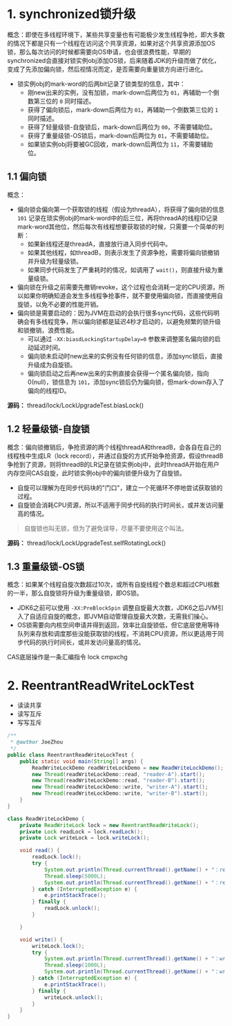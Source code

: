 # 1. synchronized锁升级

概念：即使在多线程环境下，某些共享变量也有可能极少发生线程争抢，即大多数的情况下都是只有一个线程在访问这个共享资源，如果对这个共享资源添加OS锁，那么每次访问的时候都需要向OS申请，也会很浪费性能，早期的synchronized会直接对锁实例obj添加OS锁，后来随着JDK的升级而做了优化，变成了先添加偏向锁，然后视情况而定，是否需要向重量锁方向进行进化。
- 锁实例obj的mark-word的后两bit记录了锁类型的信息，其中：
    - 刚new出来的实例，没有加锁，mark-down后两位为 `01`，再辅助一个倒数第三位的 `0` 同时描述。
    - 获得了偏向锁后，mark-down后两位为 `01`，再辅助一个倒数第三位的 `1` 同时描述。
    - 获得了轻量级锁-自旋锁后，mark-down后两位为 `00`，不需要辅助位。
    - 获得了重量级锁-OS锁后，mark-down后两位为 `01`，不需要辅助位。
    - 如果锁实例obj将要被GC回收，mark-down后两位为 `11`，不需要辅助位。

## 1.1 偏向锁

概念：
- 偏向锁会偏向第一个获取锁的线程（假设为threadA），将获得了偏向锁的信息 `101` 记录在琐实例obj的mark-word中的后三位，再将threadA的线程ID记录mark-word其他位，然后每次有线程想要获取锁的时候，只需要一个简单的判断：
    - 如果新线程还是threadA，直接放行进入同步代码中。
    - 如果其他线程，如threadB，则表示发生了资源争抢，需要将偏向锁撤销并升级为轻量级锁。
    - 如果同步代码发生了严重耗时的情况，如调用了 `wait()`，则直接升级为重量级锁。
- 偏向锁在升级之前需要先撤销revoke，这个过程也会消耗一定的CPU资源，所以如果你明确知道会发生多线程争抢事件，就不要使用偏向锁，而直接使用自旋锁，以免不必要的性能开销。
- 偏向锁是需要启动的：因为JVM在启动的会执行很多sync代码，这些代码明确会有多线程竞争，所以偏向锁都是延迟4秒才启动的，以避免频繁的锁升级和锁撤销，浪费性能。
    - 可以通过 `-XX:biasdLockingStartupDelay=0` 参数来调整匿名偏向锁的启动延迟时间。
    - 偏向锁未启动时new出来的实例没有任何锁的信息，添加sync锁后，直接升级成为自旋锁。
    - 偏向锁启动之后再new出来的实例直接会获得一个匿名偏向锁，指向0(null)，锁信息为 `101`，添加sync锁后仍为偏向锁，但mark-down存入了偏向的线程ID。

**源码：** thread/lock/LockUpgradeTest.biasLock()

## 1.2 轻量级锁-自旋锁

概念：偏向锁撤销后，争抢资源的两个线程threadA和threadB，会各自在自己的线程栈中生成LR（lock record），并通过自旋的方式开始争抢资源，假设threadB争抢到了资源，则将threadB的LR记录在锁实例obj中，此时threadA开始在用户内存空间CAS自旋，此时锁实例obj中的偏向锁便升级为了自旋锁。
- 自旋可以理解为在同步代码块的"门口"，建立一个死循环不停地尝试获取锁的过程。
- 自旋锁会消耗CPU资源，所以不适用于同步代码的执行时间长，或并发访问量高的情况。

> 自旋锁也叫无锁，但为了避免误导，尽量不要使用这个叫法。

**源码：** thread/lock/LockUpgradeTest.selfRotatingLock()

## 1.3 重量级锁-OS锁

概念：如果某个线程自旋次数超过10次，或所有自旋线程个数总和超过CPU核数的一半，那么自旋锁将升级为重量级锁，即OS锁。
- JDK6之前可以使用 `-XX:PreBlockSpin` 调整自旋最大次数，JDK6之后JVM引入了自适应自旋的概念，即JVM自动管理自旋最大次数，无需我们操心。
- OS锁需要向内核空间申请并得到返回，效率比自旋锁低，但它底层使用等待队列来存放和调度那些没能获取锁的线程，不消耗CPU资源，所以更适用于同步代码的执行时间长，或并发访问量高的情况。




CAS底层操作是一条汇编指令 lock cmpxchg



# 2. ReentrantReadWriteLockTest

- 读读共享
- 读写互斥
- 写写互斥

```java
/**
 * @author JoeZhou
 */
public class ReentrantReadWriteLockTest {
    public static void main(String[] args) {
        ReadWriteLockDemo readWriteLockDemo = new ReadWriteLockDemo();
        new Thread(readWriteLockDemo::read, "reader-A").start();
        new Thread(readWriteLockDemo::read, "reader-B").start();
        new Thread(readWriteLockDemo::write, "writer-A").start();
        new Thread(readWriteLockDemo::write, "writer-B").start();
    }
}

class ReadWriteLockDemo {
    private ReadWriteLock lock = new ReentrantReadWriteLock();
    private Lock readLock = lock.readLock();
    private Lock writeLock = lock.writeLock();

    void read() {
        readLock.lock();
        try {
            System.out.println(Thread.currentThread().getName() + "：reading...");
            Thread.sleep(5000L);
            System.out.println(Thread.currentThread().getName() + "：read over...");
        } catch (InterruptedException e) {
            e.printStackTrace();
        } finally {
            readLock.unlock();
        }

    }

    void write() {
        writeLock.lock();
        try {
            System.out.println(Thread.currentThread().getName() + "：writing...");
            Thread.sleep(1000L);
            System.out.println(Thread.currentThread().getName() + "：write over...");
        } catch (InterruptedException e) {
            e.printStackTrace();
        } finally {
            writeLock.unlock();
        }
    }
}
```
